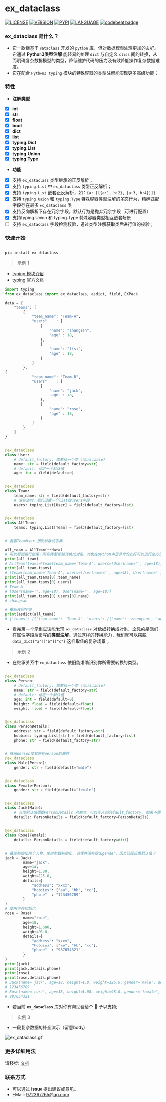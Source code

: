 # ex_dataclass

[![LICENSE](https://img.shields.io/github/license/Shadow-linux/ex_dataclass)](https://img.shields.io/github/license/Shadow-linux/ex_dataclass)
[![VERSION](https://img.shields.io/github/v/release/Shadow-linux/ex_dataclass)](https://img.shields.io/github/v/release/Shadow-linux/ex_dataclass)
[![PYPI](https://img.shields.io/pypi/v/ex-dataclass)](https://img.shields.io/pypi/v/ex-dataclass)
[![LANGUAGE](https://img.shields.io/badge/python-3.7%2B-blue)](https://img.shields.io/badge/python-3.7%2B-blue)
[![codebeat badge](https://codebeat.co/badges/495b3202-92b5-4301-8afd-1e146e62fe3e)](https://codebeat.co/projects/github-com-shadow-linux-ex_dataclass-master)

### ex_dataclass 是什么？

* 它一款继基于 `dataclass` 开发的 `python` 库，但对数据模型处理更加的友好。它通过  **Python3类型注解** 能轻易的处理 `dict` 与自定义 `class` 间的转换，从而明确复杂数据模型的类型，降低维护代码的压力及有效降低操作复杂数据难度。
* 它在配合 `Python3 typing` 模块的特殊容器的类型注解能实现更多高级功能；


### 特性

* **注解类型**
- [x] **int**
- [x] **str**
- [x] **float**
- [x] **bool**
- [x] **dict**
- [x] **list**
- [x] **typing.Dict**
- [x] **typing.List**
- [x] **typing.Union**
- [x] **typing.Type**

* **功能**
- [x] 支持 `ex_dataclass` 类型继承的正反解析；
- [x] 支持 `typing.List` 中 `ex_dataclass` 类型正反解析；
- [x] 支持 `typing.List` 嵌套正反解析，如：`{a: [[{a:1, b:2}, {a:3, b:4}]]}`
- [x] 支持 `typing.Union` 和 `typing.Type` 特殊容器类型注解的多态行为，精确匹配字段存在最多 `ex_dataclass` 类
- [x] 支持反向解析下存在冗余字段，默认行为是抛弃冗余字段（可进行配置）
- [x] 支持typing.Union 和 typing.Type 特殊容器类型相互嵌套场景 
- [ ] 支持 `ex_dataccass` 字段检测校验，通过类型注解获取类后进行值的校验；

### 快速开始

```python

pip install ex-dataclass
```

> 示例 1

* [typing 模块介绍](https://juejin.cn/post/6939159210991026190)
* [typing 官方文档](https://docs.python.org/3/library/typing.html)

```python
import typing
from ex_dataclass import ex_dataclass, asdict, field, EXPack

data = {
    "teams": [
        {
            "team_name": "Team-A",
            "users"    : [
                {
                    "name": "zhangsan",
                    "age" : 18,
                },
                {
                    "name": "lisi",
                    "age" : 18,
                }
            ]
        },
{
            "team_name": "Team-B",
            "users"    : [
                {
                    "name": "jack",
                    "age" : 18,
                },
                {
                    "name": "rose",
                    "age" : 18,
                }
            ]
        }
    ]
}


@ex_dataclass
class User:
    # default_factory: 需要给一个类（可callable）
    name: str = field(default_factory=str)
    # default: 给定一个默认值
    age: int = field(default=0)


@ex_dataclass
class Team:
    team_name: str = field(default_factory=str)
    # 没有值时，我们设置一个list给users字段
    users: typing.List[User] = field(default_factory=list)


@ex_dataclass
class AllTeam:
    teams: typing.List[Team] = field(default_factory=list)


# 看看TeamUser 接受参数或字典

all_team = AllTeam(**data)
# 可以看到运行结果，所有类型都被转换成对象，对象在python中是非常的友好可以进行全方位自动补全，并且方便维护；
print(all_team)
# AllTeam(teams=[Team(team_name='Team-A', users=[User(name='', age=18), User(name='', age=18)]), Team(team_name='Team-B', users=[User(name='', age=18), User(name='', age=18)])])
print(all_team.teams)
# [Team(team_name='Team-A', users=[User(name='', age=18), User(name='', age=18)]), Team(team_name='Team-B', users=[User(name='', age=18), User(name='', age=18)])]
print(all_team.teams[0].team_name)
print(all_team.teams[0].users)
# Team-A
# [User(name='', age=18), User(name='', age=18)]
print(all_team.teams[0].users[0].name)
# zhangsan

# 重新转回字典
print(asdict(all_team))
# {'teams': [{'team_name': 'Team-A', 'users': [{'name': 'zhangsan', 'age': 18}, {'name': 'lisi', 'age': 18}]}, {'team_name': 'Team-B', 'users': [{'name': 'jack', 'age': 18}, {'name': 'rose', 'age': 18}]}]}


```

* 看完第一个示例应该能发现 `ex_dataclass` 对数据转换成对象，全凭的是我们在属性字段后面写的**类型注解**。通过这样的转换能力，我们就可以摆脱 `data_dict["a"]["b"]["c"]` 这样取值的复杂场景；



> 示例 2 
* 在继承关系中 `ex_dataclass` 依旧能准确识别你所需要转换的类型。

```python

@ex_dataclass
class Person:
    # default_factory: 需要给一个类（可callable）
    name: str = field(default_factory=str)
    # default: 给定一个默认值
    age: int = field(default=0)
    height: float = field(default=float)
    weight: float = field(default=float)


@ex_dataclass
class PersonDetails:
    address: str = field(default_factory=str)
    hobbies: typing.List[str] = field(default_factory=list)
    phone: str = field(default_factory=str)


# 继承person使其拥有person的属性
@ex_dataclass
class Male(Person):
    gender: str = field(default="male")


@ex_dataclass
class Female(Person):
    gender: str = field(default="female")


@ex_dataclass
class Jack(Male):
    # 当你默认值需要PersonDetails 对象时，可以写入到default_factory, 如果不需要则写dict或None
    details: PersonDetails = field(default_factory=PersonDetails)


@ex_dataclass
class Rose(Female):
    details: PersonDetails = field(default_factory=dict)


# 最终初始化两个人物，使用参数初始化, 这里并没有给出gender，因为已经设置默认值了
jack = Jack(
        name="jack",
        age=18,
        height=1.80,
        weight=125.0,
        details={
            "address": "xxxx",
            "hobbies": ["aa", "bb", "cc"],
            "phone"  : "123456789"
        }
)
# 使用字典初始化
rose = Rose(
        name="rose",
        age=18,
        height=1.680,
        weight=98.0,
        details={
            "address": "xxxx",
            "hobbies": ["aa", "bb", "cc"],
            "phone"  : "987654321"
        }
)
print(jack)
print(jack.details.phone)
print(rose)
print(rose.details.phone)
# Jack(name='jack', age=18, height=1.8, weight=125.0, gender='male', details=PersonDetails(address='xxxx', hobbies=['aa', 'bb', 'cc'], phone='123456789'))
# 123456789
# Rose(name='rose', age=18, height=1.68, weight=98.0, gender='female', details=PersonDetails(address='xxxx', hobbies=['aa', 'bb', 'cc'], phone='987654321'))
# 987654321


```
* 若当前 **`ex_dataclass`** 库对你有帮助请给个 🌟 予以支持;


> 实例 3

* 一段复杂数据的补全演示（留意body）

![ex_dataclass.gif](https://p9-juejin.byteimg.com/tos-cn-i-k3u1fbpfcp/527631c72c31456bac242150290d7f25~tplv-k3u1fbpfcp-watermark.image)



### 更多详细用法


请移步: [文档]()


### 联系方式

* 可以通过 **issue** 提出建议或意见。
* EMail: 972367265@qq.com
